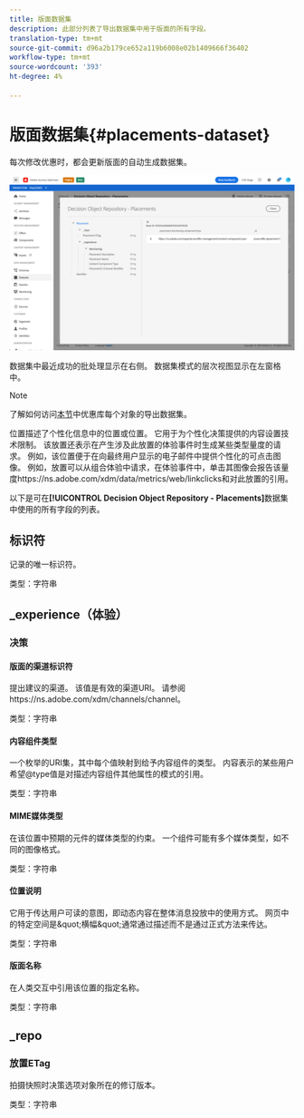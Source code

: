 ```yaml
---
title: 版面数据集
description: 此部分列表了导出数据集中用于版面的所有字段。
translation-type: tm+mt
source-git-commit: d96a2b179ce652a119b6008e02b1409666f36402
workflow-type: tm+mt
source-wordcount: '393'
ht-degree: 4%

---
```


# 版面数据集{#placements-dataset}

每次修改优惠时，都会更新版面的自动生成数据集。

![](../assets/dataset-placements.png)

数据集中最近成功的批处理显示在右侧。 数据集模式的层次视图显示在左窗格中。

>[!NOTE]
>
>了解如何访问[本节](../export-catalog/access-dataset.md)中优惠库每个对象的导出数据集。

位置描述了个性化信息中的位置或位置。 它用于为个性化决策提供的内容设置技术限制。 该放置还表示在产生涉及此放置的体验事件时生成某些类型量度的请求。 例如，该位置便于在向最终用户显示的电子邮件中提供个性化的可点击图像。 例如，放置可以从组合体验中请求，在体验事件中，单击其图像会报告该量度https://ns.adobe.com/xdm/data/metrics/web/linkclicks和对此放置的引用。

以下是可在&#x200B;**[!UICONTROL Decision Object Repository - Placements]**&#x200B;数据集中使用的所有字段的列表。

## 标识符

记录的唯一标识符。

类型：字符串

## _experience（体验）

### 决策

#### 版面的渠道标识符

提出建议的渠道。 该值是有效的渠道URI。 请参阅https://ns.adobe.com/xdm/channels/channel。

类型：字符串

#### 内容组件类型

一个枚举的URI集，其中每个值映射到给予内容组件的类型。 内容表示的某些用户希望@type值是对描述内容组件其他属性的模式的引用。

类型：字符串

#### MIME媒体类型

在该位置中预期的元件的媒体类型的约束。 一个组件可能有多个媒体类型，如不同的图像格式。

类型：字符串

#### 位置说明

它用于传达用户可读的意图，即动态内容在整体消息投放中的使用方式。 网页中的特定空间是\&quot;横幅\&quot;通常通过描述而不是通过正式方法来传达。

类型：字符串

#### 版面名称

在人类交互中引用该位置的指定名称。

类型：字符串

## _repo

### 放置ETag

拍摄快照时决策选项对象所在的修订版本。

类型：字符串
